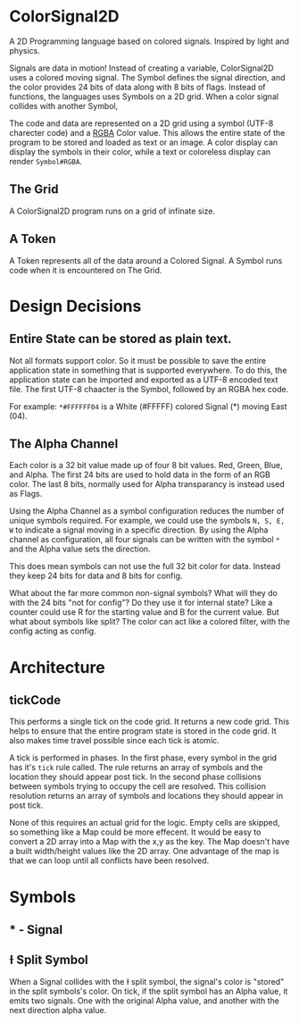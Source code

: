 # ColorSignal2D
A 2D Programming language based on colored signals. Inspired by light and physics.

Signals are data in motion! Instead of creating a variable, ColorSignal2D uses a colored moving signal. The Symbol defines the signal direction, and the color provides 24 bits of data along with 8 bits of flags. Instead of functions, the languages uses Symbols on a 2D grid. When a color signal collides with another Symbol, 

The code and data are represented on a 2D grid using a symbol (UTF-8 charecter code) and a [RGBA](https://en.wikipedia.org/wiki/RGBA_color_model) Color value. This allows the entire state of the program to be stored and loaded as text or an image. A color display can display the symbols in their color, while a text or coloreless display can render `Symbol#RGBA`.


## The Grid


A ColorSignal2D program runs on a grid of infinate size.

## A Token

A Token represents all of the data around a Colored Signal. 
A Symbol runs code when it is encountered on The Grid.





# Design Decisions

## Entire State can be stored as plain text.

Not all formats support color. So it must be possible to save the entire application state in something that is supported everywhere. To do this, the application state can be imported and exported as a UTF-8 encoded text file. The first UTF-8 chaacter is the Symbol, followed by an RGBA hex code.

For example: `*#FFFFFF04` is a White (#FFFFF) colored Signal (*) moving East (04).


## The Alpha Channel

Each color is a 32 bit value made up of four 8 bit values. Red, Green, Blue, and Alpha. The first 24 bits are used to hold data in the form of an RGB color. The last 8 bits, normally used for Alpha transparancy is instead used as Flags.

Using the Alpha Channel as a symbol configuration reduces the number of unique symbols required. For example, we could use the symbols `N, S, E, W` to indicate a signal moving in a specific direction. By using the Alpha channel as configuration, all four signals can be written with the symbol `*` and the Alpha value sets the direction.

This does mean symbols can not use the full 32 bit color for data. Instead they keep 24 bits for data and 8 bits for config.

What about the far more common non-signal symbols? What will they do with the 24 bits "not for config"? Do they use it for internal state? Like a counter could use R for the starting value and B for the current value. But what about symbols like split? The color can act like a colored filter, with the config acting as config.


# Architecture

## tickCode

This performs a single tick on the code grid. It returns a new code grid. This helps to ensure that the entire program state is stored in the code grid. It also makes time travel possible since each tick is atomic.

A tick is performed in phases. In the first phase, every symbol in the grid has it's `tick` rule called. The rule returns an array of symbols and the location they should appear post tick. In the second phase collisions between symbols trying to occupy the cell are resolved. This collision resolution returns an array of symbols and locations they should appear in post tick.

None of this requires an actual grid for the logic. Empty cells are skipped, so something like a Map could be more effecent. It would be easy to convert a 2D array into a Map with the x,y as the key. The Map doesn't have a built width/height values like the 2D array. One advantage of the map is that we can loop until all conflicts have been resolved.




# Symbols

## * - Signal

## Ɨ Split Symbol

When a Signal collides with the Ɨ split symbol, the signal's color is "stored" in the split symbols's color. On tick, if the split symbol has an Alpha value, it emits two signals. One with the original Alpha value, and another with the next direction alpha value.





